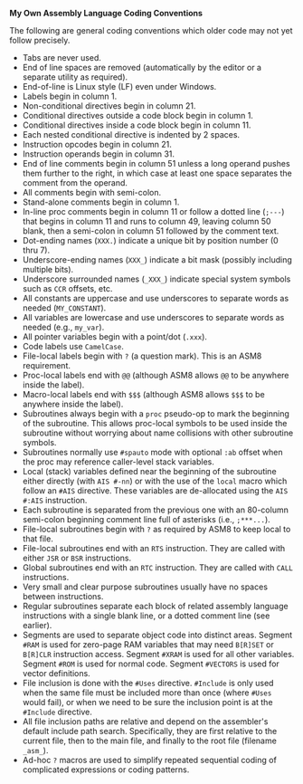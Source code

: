 **My Own Assembly Language Coding Conventions**

The following are general coding conventions which older code may not yet follow precisely.

* Tabs are never used.
* End of line spaces are removed (automatically by the editor or a separate utility as required).
* End-of-line is Linux style (LF) even under Windows.
* Labels begin in column 1.
* Non-conditional directives begin in column 21.
* Conditional directives outside a code block begin in column 1.
* Conditional directives inside a code block begin in column 11.
* Each nested conditional directive is indented by 2 spaces.
* Instruction opcodes begin in column 21.
* Instruction operands begin in column 31.
* End of line comments begin in column 51 unless a long operand pushes them further to the right, in which case at least one space separates the comment from the operand.
* All comments begin with semi-colon.
* Stand-alone comments begin in column 1.
* In-line proc comments begin in column 11 or follow a dotted line (`;---`) that begins in column 11 and runs to column 49, leaving column 50 blank, then a semi-colon in column 51 followed by the comment text.
* Dot-ending names (`XXX.`) indicate a unique bit by position number (0 thru 7).
* Underscore-ending names (`XXX_`) indicate a bit mask (possibly including multiple bits).
* Underscore surrounded names (`_XXX_`) indicate special system symbols such as `CCR` offsets, etc.
* All constants are uppercase and use underscores to separate words as needed (`MY_CONSTANT`).
* All variables are lowercase and use underscores to separate words as needed (e.g., `my_var`).
* All pointer variables begin with a point/dot (`.xxx`).
* Code labels use `CamelCase`.
* File-local labels begin with `?` (a question mark).  This is an ASM8 requirement.
* Proc-local labels end with `@@` (although ASM8 allows `@@` to be anywhere inside the label).
* Macro-local labels end with `$$$` (although ASM8 allows `$$$` to be anywhere inside the label).
* Subroutines always begin with a `proc` pseudo-op to mark the beginning of the subroutine.  This allows proc-local symbols to be used inside the subroutine without worrying about name collisions with other subroutine symbols.
* Subroutines normally use `#spauto` mode with optional `:ab` offset when the proc may reference caller-level stack variables.
* Local (stack) variables defined near the beginning of the subroutine either directly (with `AIS #-nn`) or with the use of the `local` macro which follow an `#AIS` directive.  These variables are de-allocated using the `AIS #:AIS` instruction.
* Each subroutine is separated from the previous one with an 80-column semi-colon beginning comment line full of asterisks (i.e., `;***...`).
* File-local subroutines begin with `?` as required by ASM8 to keep local to that file.
* File-local subroutines end with an `RTS` instruction.  They are called with either `JSR` or `BSR` instructions.
* Global subroutines end with an `RTC` instruction.  They are called with `CALL` instructions.
* Very small and clear purpose subroutines usually have no spaces between instructions.
* Regular subroutines separate each block of related assembly language instructions with a single blank line, or a dotted comment line (see earlier).
* Segments are used to separate object code into distinct areas.  Segment `#RAM` is used for zero-page RAM variables that may need `B[R]SET` or `B[R]CLR` instruction access. Segment `#XRAM` is used for all other variables. Segment `#ROM` is used for normal code.  Segment `#VECTORS` is used for vector definitions.
* File inclusion is done with the `#Uses` directive.  `#Include` is only used when the same file must be included more than once (where `#Uses` would fail), or when we need to be sure the inclusion point is at the `#Include` directive.
* All file inclusion paths are relative and depend on the assembler's default include path search.  Specifically, they are first relative to the current file, then to the main file, and finally to the root file (filename `_asm_`).
* Ad-hoc `?` macros are used to simplify repeated sequential coding of complicated expressions or coding patterns.
